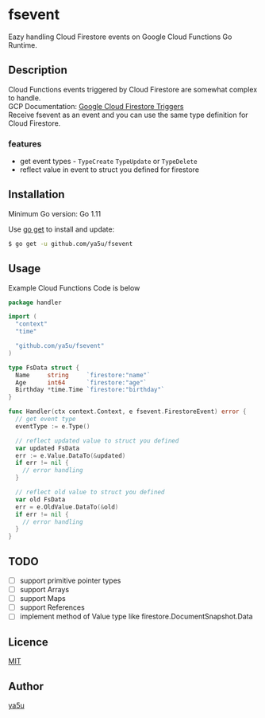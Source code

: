 fsevent
====

Eazy handling Cloud Firestore events on Google Cloud Functions Go Runtime.

## Description

Cloud Functions events triggered by Cloud Firestore are somewhat complex to handle.  
GCP Documentation: [Google Cloud Firestore Triggers](https://cloud.google.com/functions/docs/calling/cloud-firestore)  
Receive fsevent as an event and you can use the same type definition for Cloud Firestore.

### features

* get event types - `TypeCreate` `TypeUpdate` or `TypeDelete`
* reflect value in event to struct you defined for firestore

## Installation

Minimum Go version: Go 1.11

Use [go get](https://golang.org/cmd/go/#hdr-Add_dependencies_to_current_module_and_install_them) to install and update:

```bash
$ go get -u github.com/ya5u/fsevent
```

## Usage

Example Cloud Functions Code is below

```go
package handler

import (
  "context"
  "time"

  "github.com/ya5u/fsevent"
)

type FsData struct {
  Name     string     `firestore:"name"`
  Age      int64      `firestore:"age"`
  Birthday *time.Time `firestore:"birthday"`
}

func Handler(ctx context.Context, e fsevent.FirestoreEvent) error {
  // get event type
  eventType := e.Type()

  // reflect updated value to struct you defined
  var updated FsData
  err := e.Value.DataTo(&updated)
  if err != nil {
    // error handling
  }

  // reflect old value to struct you defined
  var old FsData
  err = e.OldValue.DataTo(&old)
  if err != nil {
    // error handling
  }
}
```

## TODO

* [ ] support primitive pointer types
* [ ] support Arrays
* [ ] support Maps
* [ ] support References
* [ ] implement method of Value type like firestore.DocumentSnapshot.Data

## Licence

[MIT](https://github.com/ya5u/fsevent/blob/master/LICENSE)

## Author

[ya5u](https://github.com/ya5u)
